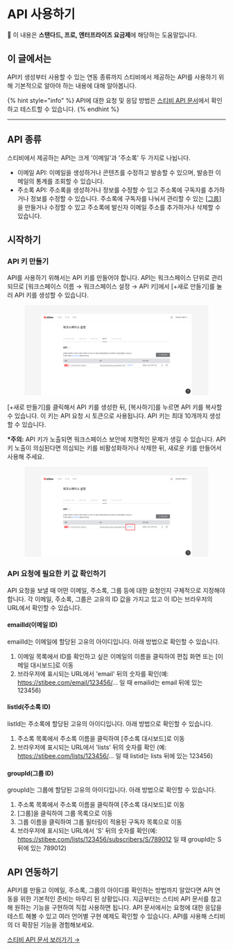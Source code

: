# API 사용하기

💬 이 내용은 **스탠다드, 프로, 엔터프라이즈 요금제**에 해당하는 도움말입니다.

## 이 글에서는 <a href="#h_01hrp9h7hbxw06bj9p21fev150" id="h_01hrp9h7hbxw06bj9p21fev150"></a>

API키 생성부터 사용할 수 있는 연동 종류까지 스티비에서 제공하는 API를 사용하기 위해 기본적으로 알아야 하는 내용에 대해 알아봅니다.

{% hint style="info" %}
API에 대한 요청 및 응답 방법은 [스티비 API 문서](https://developers.stibee.com/)에서 확인하고 테스트할 수 있습니다.
{% endhint %}

***

## API 종류 <a href="#id-1-api" id="id-1-api"></a>

스티비에서 제공하는 API는 크게 '이메일'과 '주소록' 두 가지로 나뉩니다.&#x20;

* 이메일 API: 이메일을 생성하거나 콘텐츠를 수정하고 발송할 수 있으며, 발송한 이메일의 통계를 조회할 수 있습니다.
* 주소록 API: 주소록을 생성하거나 정보를 수정할 수 있고 주소록에 구독자를 추가하거나 정보를 수정할 수 있습니다. 주소록에 구독자를 나눠서 관리할 수 있는 \[[그룹](../list/classify-subscribers/how-to-use-groups.md)]을 만들거나 수정할 수 있고 주소록에 발신자 이메일 주소를 추가하거나 삭제할 수 있습니다.



## 시작하기 <a href="#id-1-api" id="id-1-api"></a>

### API 키 만들기 <a href="#id-1-api" id="id-1-api"></a>

API를 사용하기 위해서는 API 키를 만들어야 합니다. API는 워크스페이스 단위로 관리되므로 \[워크스페이스 이름 → 워크스페이스 설정 → API 키]에서 \[+새로 만들기]를 눌러 API 키를 생성할 수 있습니다.

<figure><img src="../.gitbook/assets/image (140).png" alt=""><figcaption></figcaption></figure>

\[+새로 만들기]를 클릭해서 API 키를 생성한 뒤, \[복사하기]를 누르면 API 키를 복사할 수 있습니다. 이 키는 API 요청 시 토큰으로 사용됩니다. API 키는 최대 10개까지 생성할 수 있습니다.

**\*주의:** API 키가 노출되면 워크스페이스 보안에 치명적인 문제가 생길 수 있습니다. API 키 노출이 의심된다면 의심되는 키를 비활성화하거나 삭제한 뒤, 새로운 키를 만들어서 사용해 주세요.

<figure><img src="../.gitbook/assets/image (141).png" alt=""><figcaption></figcaption></figure>

### API 요청에 필요한 키 값 확인하기

API 요청을 보낼 때 어떤 이메일, 주소록, 그룹 등에 대한 요청인지 구체적으로 지정해야 합니다. 각 이메일, 주소록, 그룹은 고유의 ID 값을 가지고 있고 이 ID는 브라우저의 URL에서 확인할 수 있습니다.

#### emailId(이메일 ID)

emailId는 이메일에 할당된 고유의 아이디입니다. 아래 방법으로 확인할 수 있습니다.

1. 이메일 목록에서 ID를 확인하고 싶은 이메일의 이름을 클릭하여 편집 화면 또는 \[이메일 대시보드]로 이동
2. 브라우저에 표시되는 URL에서 'email' 뒤의 숫자를 확인(예: https://stibee.com/email/123456/... 일 때  emailid는 email 뒤에 있는 123456)

#### listId(주소록 ID)

listId는 주소록에 할당된 고유의 아이디입니다. 아래 방법으로 확인할 수 있습니다.

1. 주소록 목록에서 주소록 이름을 클릭하여 \[주소록 대시보드]로 이동
2. 브라우저에 표시되는 URL에서 'lists' 뒤의 숫자를 확인 (예: https://stibee.com/lists/123456/... 일 때 listid는 lists 뒤에 있는 123456)

#### groupId(그룹 ID)

groupId는 그룹에 할당된 고유의 아이디입니다. 아래 방법으로 확인할 수 있습니다.

1. 주소록 목록에서 주소록 이름을 클릭하여 \[주소록 대시보드]로 이동
2. \[그룹]을 클릭하여 그룹 목록으로 이동
3. 그룹 이름을 클릭하여 그룹 필터링이 적용된 구독자 목록으로 이동
4. 브라우저에 표시되는 URL에서 'S' 뒤의 숫자를 확인(예: https://stibee.com/lists/123456/subscribers/S/789012 일 때 groupId는 S 뒤에 있는 789012)



## API 연동하기

API키를 만들고 이메일, 주소록, 그룹의 아이디를 확인하는 방법까지 알았다면 API 연동을 위한 기본적인 준비는 마무리 된 상황입니다. 지금부터는 스티비 API 문서를 참고해 원하는 기능을 구현하여 직접 사용하면 됩니다. API 문서에서는 요청에 대한 응답을 테스트 해볼 수 있고 여러 언어별 구현 예제도 확인할 수 있습니다. API를 사용해 스티비의 더 확장된 기능을 경험해보세요.

[스티비 API 문서 보러가기 →](https://developers.stibee.com)
